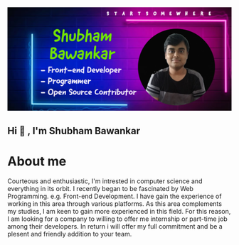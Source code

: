 <img src="/images/My Post (6).png">
<h2>Hi 👋 , I'm Shubham Bawankar </h2>
<h1>About me</h1>
<p>Courteous and enthusiastic, I'm intrested in computer science and everything in its orbit. I recently began to be fascinated by Web Programming.
e.g. Front-end Development. I have gain the experience of working in this area through various platforms. As this area complements my studies, I am keen to gain more experienced in this field. For this reason, I am looking for a company to willing to offer me internship or part-time job among their developers. In return i will offer my full commitment and be a plesent and friendly addition to your team.</p>
<!--
**Shubham56-droid/Shubham56-droid** is a ✨ _special_ ✨ repository because its `README.md` (this file) appears on your GitHub profile.

Here are some ideas to get you started:

- 🔭 I’m currently working on ...
- 🌱 I’m currently learning ...
- 👯 I’m looking to collaborate on ...
- 🤔 I’m looking for help with ...
- 💬 Ask me about ...
- 📫 How to reach me: ...
- 😄 Pronouns: ...
- ⚡ Fun fact: ...
-->
